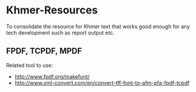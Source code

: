 # Khmer-Resources

To consolidate the resource for Khmer text that works good enough for any tech development such as report output etc.

## FPDF, TCPDF, MPDF

Related tool to use:

* http://www.fpdf.org/makefont/
* http://www.xml-convert.com/en/convert-tff-font-to-afm-pfa-fpdf-tcpdf